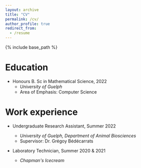 ```yaml
---
layout: archive
title: "CV"
permalink: /cv/
author_profile: true
redirect_from:
  - /resume
---
```


{% include base_path %}

Education
======
* Honours B. Sc in Mathematical Science, 2022
  * *University of Guelph*
  * Area of Emphasis: Computer Science

Work experience
======
* Undergraduate Research Assistant, Summer 2022
  * *University of Guelph, Department of Animal Biosciences*
  * Supervisor: Dr. Grégoy Bédécarrats

* Laboratory Technician, Summer 2020 & 2021
  * *Chapman's Icecream*

 
